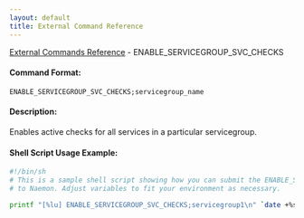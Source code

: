 ```yaml
---
layout: default
title: External Command Reference
---
```


<!--
************************************************
* AUTO GENERATED PAGE - USE ./update SCRIPT
************************************************
-->

<span class="glyphicon glyphicon-arrow-up"></span><a href="index.html"> External Commands Reference</a> - ENABLE_SERVICEGROUP_SVC_CHECKS<br>

#### Command Format:

`ENABLE_SERVICEGROUP_SVC_CHECKS;servicegroup_name`

#### Description:

Enables active checks for all services in a particular servicegroup.

#### Shell Script Usage Example:

```sh
#!/bin/sh
# This is a sample shell script showing how you can submit the ENABLE_SERVICEGROUP_SVC_CHECKS command
# to Naemon. Adjust variables to fit your environment as necessary.

printf "[%lu] ENABLE_SERVICEGROUP_SVC_CHECKS;servicegroup1\n" `date +%s` > /var/lib/naemon/naemon.cmd
```
